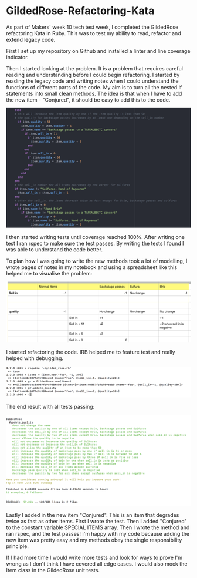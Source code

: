 # GildedRose-Refactoring-Kata

As part of Makers' week 10 tech test week, I completed the GildedRose refactoring Kata in Ruby.  This was to test my ability to read, refactor and extend legacy code.  

First I set up my repository on Github and installed a linter and line coverage indicator.  

Then I started looking at the problem.  It is a problem that requires careful reading and understanding before I could begin refactoring.  I started by reading the legacy code and writing notes when I could understand the functions of different parts of the code.  My aim is to turn all the nested if statements into small clean methods. The idea is that when I have to add the new item - "Conjured", it should be easy to add this to the code.

![alt text](./images/nestedifs.png)

I then started writing tests until coverage reached 100%.  After writing one test I ran rspec to make sure the test passes.  By writing the tests I found I was able to understand the code better.  


To plan how I was going to write the new methods took a lot of modelling, I wrote pages of notes in my notebook and using a spreadsheet like this helped me to visualise the problem:

![alt text](./images/modelling.png)

I started refactoring the code. IRB helped me to feature test and really helped with debugging.

![alt text](./images/irb.png)

The end result with all tests passing:

![alt text](./images/yay.png)



Lastly I added in the new item "Conjured".  This is an item that degrades twice as fast as other items.  First I wrote the test.  Then I added "Conjured" to the constant variable SPECIAL ITEMS array.  Then I wrote the method and ran rspec, and the test passes!
I'm happy with my code because adding the new item was pretty easy and my methods obey the single responsibility principle.  


If I had more time I would write more tests and look for ways to prove I'm wrong as I don't think I have covered all edge cases.  I would also mock the Item class in the GildedRose unit tests.
